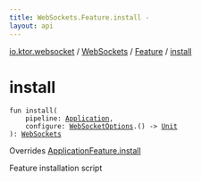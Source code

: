 ```yaml
---
title: WebSockets.Feature.install - 
layout: api
---
```


<div class='api-docs-breadcrumbs'><a href="../../index.html">io.ktor.websocket</a> / <a href="../index.html">WebSockets</a> / <a href="index.html">Feature</a> / <a href="./install.html">install</a></div>

# install

<div class="signature"><code><span class="keyword">fun </span><span class="identifier">install</span><span class="symbol">(</span><br/>&nbsp;&nbsp;&nbsp;&nbsp;<span class="parameterName" id="io.ktor.websocket.WebSockets.Feature$install(io.ktor.application.Application, kotlin.Function1((io.ktor.websocket.WebSockets.WebSocketOptions, kotlin.Unit)))/pipeline">pipeline</span><span class="symbol">:</span>&nbsp;<a href="../../../io.ktor.application/-application/index.html"><span class="identifier">Application</span></a><span class="symbol">, </span><br/>&nbsp;&nbsp;&nbsp;&nbsp;<span class="parameterName" id="io.ktor.websocket.WebSockets.Feature$install(io.ktor.application.Application, kotlin.Function1((io.ktor.websocket.WebSockets.WebSocketOptions, kotlin.Unit)))/configure">configure</span><span class="symbol">:</span>&nbsp;<a href="../-web-socket-options/index.html"><span class="identifier">WebSocketOptions</span></a><span class="symbol">.</span><span class="symbol">(</span><span class="symbol">)</span>&nbsp;<span class="symbol">-&gt;</span>&nbsp;<a href="https://kotlinlang.org/api/latest/jvm/stdlib/kotlin/-unit/index.html"><span class="identifier">Unit</span></a><br/><span class="symbol">)</span><span class="symbol">: </span><a href="../index.html"><span class="identifier">WebSockets</span></a></code></div>

Overrides <a href="../../../io.ktor.application/-application-feature/install.html">ApplicationFeature.install</a>

Feature installation script

